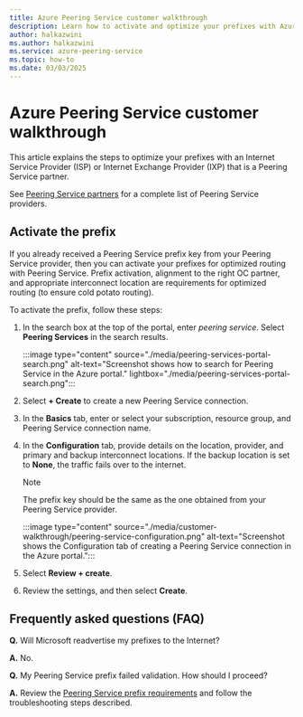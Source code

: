 ```yaml
---
title: Azure Peering Service customer walkthrough
description: Learn how to activate and optimize your prefixes with Azure Peering Service.
author: halkazwini
ms.author: halkazwini
ms.service: azure-peering-service
ms.topic: how-to
ms.date: 03/03/2025
---
```


# Azure Peering Service customer walkthrough

This article explains the steps to optimize your prefixes with an Internet Service Provider (ISP) or Internet Exchange Provider (IXP) that is a Peering Service partner.

See [Peering Service partners](location-partners.md) for a complete list of Peering Service providers. 

## Activate the prefix

If you already received a Peering Service prefix key from your Peering Service provider, then you can activate your prefixes for optimized routing with Peering Service. Prefix activation, alignment to the right OC partner, and appropriate interconnect location are requirements for optimized routing (to ensure cold potato routing).

To activate the prefix, follow these steps:

1. In the search box at the top of the portal, enter *peering service*. Select **Peering Services** in the search results. 

    :::image type="content" source="./media/peering-services-portal-search.png" alt-text="Screenshot shows how to search for Peering Service in the Azure portal." lightbox="./media/peering-services-portal-search.png":::

1. Select **+ Create** to create a new Peering Service connection.

1. In the **Basics** tab, enter or select your subscription, resource group, and Peering Service connection name.

1. In the **Configuration** tab, provide details on the location, provider, and primary and backup interconnect locations. If the backup location is set to **None**, the traffic fails over to the internet.

    > [!NOTE]
    > The prefix key should be the same as the one obtained from your Peering Service provider. 

    :::image type="content" source="./media/customer-walkthrough/peering-service-configuration.png" alt-text="Screenshot shows the Configuration tab of creating a Peering Service connection in the Azure portal."::: 

1. Select **Review + create**.

1. Review the settings, and then select **Create**.

## Frequently asked questions (FAQ)

**Q.** Will Microsoft readvertise my prefixes to the Internet?

**A.** No.

**Q.** My Peering Service prefix failed validation. How should I proceed?

**A.** Review the [Peering Service prefix requirements](./peering-service-prefix-requirements.md) and follow the troubleshooting steps described.
